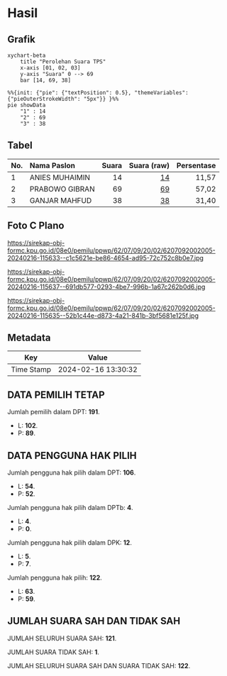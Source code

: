 # Hasil

## Grafik

```mermaid
xychart-beta
    title "Perolehan Suara TPS"
    x-axis [01, 02, 03]
    y-axis "Suara" 0 --> 69
    bar [14, 69, 38]
```

```mermaid
%%{init: {"pie": {"textPosition": 0.5}, "themeVariables": {"pieOuterStrokeWidth": "5px"}} }%%
pie showData
    "1" : 14
    "2" : 69
    "3" : 38
```

## Tabel

| No. | Nama Paslon    | Suara | Suara (raw) | Persentase |
|:--- |:-------------- | -----:| -----------:| ----------:|
| 1   | ANIES MUHAIMIN | 14    | [14][p-1]   | 11,57      |
| 2   | PRABOWO GIBRAN | 69    | [69][p-2]   | 57,02      |
| 3   | GANJAR MAHFUD  | 38    | [38][p-3]   | 31,40      |


[p-1]: https://github.com/gigit-pemilu/pemilu-2024-62-kalimantan-tengah/blob/main/pilpres/hitung-suara/sub/62-kalimantan-tengah/sub/07-seruyan/sub/09-batu-ampar/sub/2002-sandul/sub/005-tps/sub/paslon-1.txt
[p-2]: https://github.com/gigit-pemilu/pemilu-2024-62-kalimantan-tengah/blob/main/pilpres/hitung-suara/sub/62-kalimantan-tengah/sub/07-seruyan/sub/09-batu-ampar/sub/2002-sandul/sub/005-tps/sub/paslon-2.txt
[p-3]: https://github.com/gigit-pemilu/pemilu-2024-62-kalimantan-tengah/blob/main/pilpres/hitung-suara/sub/62-kalimantan-tengah/sub/07-seruyan/sub/09-batu-ampar/sub/2002-sandul/sub/005-tps/sub/paslon-3.txt

## Foto C Plano

https://sirekap-obj-formc.kpu.go.id/08e0/pemilu/ppwp/62/07/09/20/02/6207092002005-20240216-115633--c1c5621e-be86-4654-ad95-72c752c8b0e7.jpg

https://sirekap-obj-formc.kpu.go.id/08e0/pemilu/ppwp/62/07/09/20/02/6207092002005-20240216-115637--691db577-0293-4be7-996b-1a67c262b0d6.jpg

https://sirekap-obj-formc.kpu.go.id/08e0/pemilu/ppwp/62/07/09/20/02/6207092002005-20240216-115635--52b1c44e-d873-4a21-841b-3bf5681e125f.jpg


## Metadata

| Key        | Value               |
| ---------- | ------------------- |
| Time Stamp | 2024-02-16 13:30:32 |


## DATA PEMILIH TETAP

Jumlah pemilih dalam DPT: **191**.
 * L: **102**.
 * P: **89**.

## DATA PENGGUNA HAK PILIH

Jumlah pengguna hak pilih dalam DPT: **106**.
 * L: **54**.
 * P: **52**.

Jumlah pengguna hak pilih dalam DPTb: **4**.
 * L: **4**.
 * P: **0**.

Jumlah pengguna hak pilih dalam DPK: **12**.
 * L: **5**.
 * P: **7**.

Jumlah pengguna hak pilih: **122**.
 * L: **63**.
 * P: **59**.

## JUMLAH SUARA SAH DAN TIDAK SAH

JUMLAH SELURUH SUARA SAH: **121**.

JUMLAH SUARA TIDAK SAH: **1**.

JUMLAH SELURUH SUARA SAH DAN SUARA TIDAK SAH: **122**.


